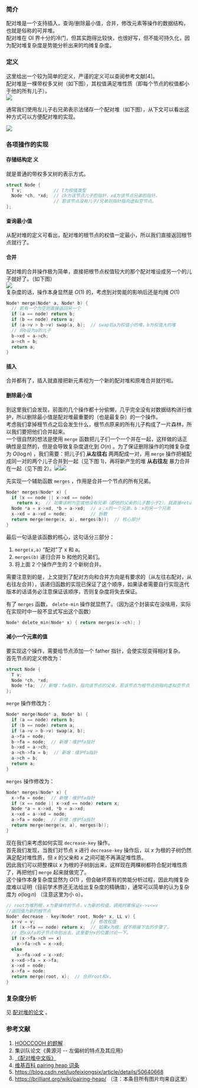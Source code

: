 ### 简介

配对堆是一个支持插入，查询/删除最小值，合并，修改元素等操作的数据结构，也就是俗称的可并堆。  
配对堆在 OI 界十分的冷门，但其实跑得比较快，也很好写，但不能可持久化，因为配对堆复杂度是势能分析出来的均摊复杂度。

### 定义

这里给出一个较为简单的定义，严谨的定义可以查阅参考文献[4]。  
配对堆是一棵带权多叉树（如下图），其权值满足堆性质（即每个节点的权值都小于他的所有儿子）。  
![](./images/pairingheap1.png)

通常我们使用左儿子右兄弟表示法储存一个配对堆（如下图），从下文可以看出这种方式可以方便配对堆的实现。

![](./images/pairingheap2.png)

### 各项操作的实现

#### 存储结构定	义

就是普通的带权多叉树的表示方式。

```cpp
struct Node {
  T v;            // T为权值类型
  Node *ch, *xd;  // ch为该节点儿子的指针，xd为该节点兄弟的指针。
                  // 若该节点没有儿子/兄弟则指针指向虚拟空节点。
};
```

#### 查询最小值

从配对堆的定义可看出，配对堆的根节点的权值一定最小，所以我们直接返回根节点就行了。

#### 合并

配对堆的合并操作极为简单，直接把根节点权值较大的那个配对堆设成另一个的儿子就好了。（如下图）  
![](./images/pairingheap3.png)  
复杂度的话，操作本身显然是 $O(1)$ 的，考虑到对势能的影响后还是均摊 $O(1)$ 

```cpp
Node* merge(Node* a, Node* b) {
  // 若有一个为空则直接返回另一个
  if (a == node) return b;
  if (b == node) return a;
  if (a->v > b->v) swap(a, b);  // swap后a为权值小的堆，b为权值大的堆
  // 将b设为a的儿子
  b->xd = a->ch;
  a->ch = b;
  return a;
}
```

#### 插入

合并都有了，插入就直接把新元素视为一个新的配对堆和原堆合并就行啦。

#### 删除最小值

到这里我们会发现，前面的几个操作都十分偷懒，几乎完全没有对数据结构进行维护，所以删除最小值是配对堆最重要的（也是最复杂）的一个操作。  
考虑我们拿掉根节点之后会发生什么，根节点原来的所有儿子构成了一片森林，所以我们要把他们合并起来。  
一个很自然的想法是使用 `merge` 函数把儿子们一个一个并在一起，这样做的话正确性是显然的，但是会导致复杂度退化到 $O(n)$ 。为了保证删除操作的均摊复杂度为 $O(\log n)$ ，我们需要：把儿子们 **从左往右** 两两配成一对，用 `merge` 操作把被配成同一对的两个儿子合并到一起（见下图 1)，再将新产生的堆 **从右往左** 暴力合并在一起（见下图 2）。![](./images/pairingheap4.jpg)![](./images/pairingheap5.jpg)

先实现一个辅助函数 `merges` ，作用是合并一个节点的所有兄弟。

```cpp
Node* merges(Node* x) {
  if (x == node || x->xd == node)
    return x;  // 如果该树为空或他没有兄弟（即他的父亲的儿子数小于2），就直接return。
  Node *a = x->xd, *b = a->xd;  // a：x的一个兄弟，b：x的另一个兄弟
  x->xd = a->xd = node;         // 拆散
  return merge(merge(x, a), merges(b));  // 核心部分
}
```

最后一句话是该函数的核心，这句话分三部分：

1.   `merge(x,a)` “配对”了 x 和 a。
2.   `merges(b)` 递归合并 b 和他的兄弟们。
3.  将上面 2 个操作产生的 2 个新树合并。

需要注意到的是，上文提到了配对方向和合并方向是有要求的（从左往右配对，从右往左合并），该递归函数的实现已保证了这个顺序，如果读者需要自行实现迭代版本的话请务必注意保证该顺序，否则复杂度将失去保证。

有了 `merges` 函数， `delete-min` 操作就显然了。（因为这个封装实在没啥用，实际在实现时中一般不显式写出这个函数）

```cpp
Node* delete_min(Node* x) { return merges(x->ch); }
```

#### 减小一个元素的值

要实现这个操作，需要给节点添加一个 father 指针，会使实现变得相对复杂。  
首先节点的定义修改为：

```cpp
struct Node {
  T v;
  Node *ch, *xd;
  Node *fa;  // 新增：fa指针，指向该节点的父亲，若该节点为根节点则指向虚拟空节点
};
```

 `merge` 操作修改为：

```cpp
Node* merge(Node* a, Node* b) {
  if (a == node) return b;
  if (b == node) return a;
  if (a->v > b->v) swap(a, b);
  a->fa = node;
  b->fa = node;  // 新增：维护fa指针
  b->xd = a->ch;
  a->ch->fa = b;  // 新增：维护fa指针
  a->ch = b;
  return a;
}
```

 `merges` 操作修改为：

```cpp
Node* merges(Node* x) {
  x->fa = node;  // 新增：维护fa指针
  if (x == node || x->xd == node) return x;
  Node *a = x->xd, *b = a->xd;
  x->xd = a->xd = node;
  a->fa = node;  // 新增：维护fa指针
  return merge(merge(x, a), merges(b));
}
```

现在我们来考虑如何实现 `decrease-key` 操作。  
首先我们发现，当我们对节点 x 进行 `decrease-key` 操作后，以 $x$ 为根的子树仍然满足配对堆性质，但 $x$ 的父亲和 $x$ 之间可能不再满足堆性质。  
因此我们可以把整棵以 $x$ 为根的子树剖出来，这样现在两棵树都符合配对堆性质了，再把他们 `merge` 起来就做完了。  
这个操作本身复杂度显然为 $O(1)$ ，但会破坏原有的势能分析过程，因此均摊复杂度难以证明（目前学术界还无法给出复杂度的精确值），通常可以简单的认为复杂度为 $o(\log n)$ （注意这里为小 o）。

```cpp
// root为堆的根，x为要操作的节点，v为新的权值，调用时需保证x->v<=v
//返回值为新的根节点
Node* decrease - key(Node* root, Node* x, LL v) {
  x->v = v;                     // 修改权值
  if (x->fa == node) return x;  // 如果x为根，就不用接下去的步骤了。
  // 把x从fa的子节点中剖出去，这里要分x的位置讨论一下。
  if (x->fa->ch == x)
    x->fa->ch = x->xd;
  else
    x->fa->xd = x->xd;
  x->xd->fa = x->fa;
  x->xd = node;
  x->fa = node;
  return merge(root, x);  // 合并root和x。
}
```

### 复杂度分析

见 [配对堆的论文](http://www.cs.cmu.edu/~sleator/papers/pairing-heaps.pdf) 。

### 参考文献

1.   [HOOCCOOH 的题解](https://hooccooh.blog.luogu.org/solution-p3377) 
2.  集训队论文《黄源河 -- 左偏树的特点及其应用》
3.   [《配对堆中文版》](https://wenku.baidu.com/view/f2527bc2bb4cf7ec4afed06d.html) 
4.   [维基百科 pairing heap 词条](https://en.wikipedia.org/wiki/Pairing_heap) 
5.   <https://blog.csdn.net/luofeixiongsix/article/details/50640668> 
6.   <https://brilliant.org/wiki/pairing-heap/> （注：本条目所有图片均来自这里）

